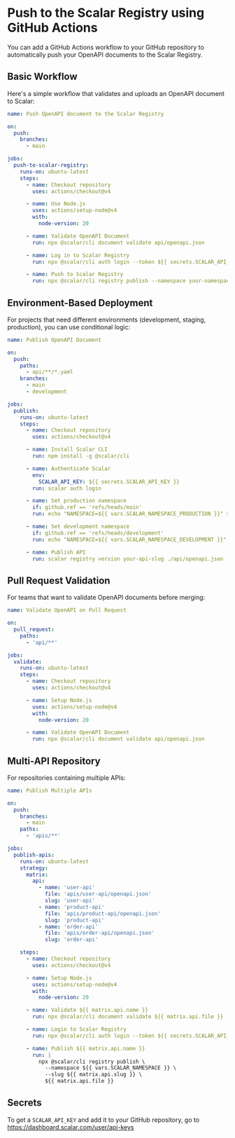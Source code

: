 # Push to the Scalar Registry using GitHub Actions

You can add a GitHub Actions workflow to your GitHub repository to automatically push your OpenAPI documents to the Scalar Registry.

## Basic Workflow

Here's a simple workflow that validates and uploads an OpenAPI document to Scalar:

```yaml
name: Push OpenAPI document to the Scalar Registry

on:
  push:
    branches:
      - main

jobs:
  push-to-scalar-registry:
    runs-on: ubuntu-latest
    steps:
      - name: Checkout repository
        uses: actions/checkout@v4

      - name: Use Node.js
        uses: actions/setup-node@v4
        with:
          node-version: 20

      - name: Validate OpenAPI Document
        run: npx @scalar/cli document validate api/openapi.json

      - name: Log in to Scalar Registry
        run: npx @scalar/cli auth login --token ${{ secrets.SCALAR_API_KEY }}

      - name: Push to Scalar Registry
        run: npx @scalar/cli registry publish --namespace your-namespace --slug your-slug api/openapi.json
```

## Environment-Based Deployment

For projects that need different environments (development, staging, production), you can use conditional logic:

```yaml
name: Publish OpenAPI Document

on:
  push:
    paths:
      - api/**/*.yaml
    branches:
      - main
      - development

jobs:
  publish:
    runs-on: ubuntu-latest
    steps:
      - name: Checkout repository
        uses: actions/checkout@v4

      - name: Install Scalar CLI
        run: npm install -g @scalar/cli

      - name: Authenticate Scalar
        env:
          SCALAR_API_KEY: ${{ secrets.SCALAR_API_KEY }}
        run: scalar auth login

      - name: Set production namespace
        if: github.ref == 'refs/heads/main'
        run: echo "NAMESPACE=${{ vars.SCALAR_NAMESPACE_PRODUCTION }}" >> $GITHUB_ENV

      - name: Set development namespace
        if: github.ref == 'refs/heads/development'
        run: echo "NAMESPACE=${{ vars.SCALAR_NAMESPACE_DEVELOPMENT }}" >> $GITHUB_ENV

      - name: Publish API
        run: scalar registry version your-api-slug ./api/openapi.json --namespace "$NAMESPACE"
```

## Pull Request Validation

For teams that want to validate OpenAPI documents before merging:

```yaml
name: Validate OpenAPI on Pull Request

on:
  pull_request:
    paths:
      - 'api/**'

jobs:
  validate:
    runs-on: ubuntu-latest
    steps:
      - name: Checkout repository
        uses: actions/checkout@v4

      - name: Setup Node.js
        uses: actions/setup-node@v4
        with:
          node-version: 20

      - name: Validate OpenAPI Document
        run: npx @scalar/cli document validate api/openapi.json
```

## Multi-API Repository

For repositories containing multiple APIs:

```yaml
name: Publish Multiple APIs

on:
  push:
    branches:
      - main
    paths:
      - 'apis/**'

jobs:
  publish-apis:
    runs-on: ubuntu-latest
    strategy:
      matrix:
        api:
          - name: 'user-api'
            file: 'apis/user-api/openapi.json'
            slug: 'user-api'
          - name: 'product-api'
            file: 'apis/product-api/openapi.json'
            slug: 'product-api'
          - name: 'order-api'
            file: 'apis/order-api/openapi.json'
            slug: 'order-api'

    steps:
      - name: Checkout repository
        uses: actions/checkout@v4

      - name: Setup Node.js
        uses: actions/setup-node@v4
        with:
          node-version: 20

      - name: Validate ${{ matrix.api.name }}
        run: npx @scalar/cli document validate ${{ matrix.api.file }}

      - name: Login to Scalar Registry
        run: npx @scalar/cli auth login --token ${{ secrets.SCALAR_API_KEY }}

      - name: Publish ${{ matrix.api.name }}
        run: |
          npx @scalar/cli registry publish \
            --namespace ${{ vars.SCALAR_NAMESPACE }} \
            --slug ${{ matrix.api.slug }} \
            ${{ matrix.api.file }}
```

## Secrets

To get a `SCALAR_API_KEY` and add it to your GitHub repository, go to https://dashboard.scalar.com/user/api-keys
